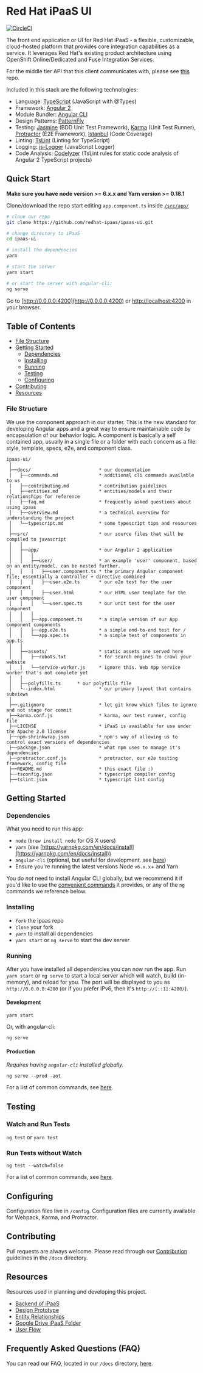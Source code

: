 # Red Hat iPaaS UI

[![CircleCI](https://circleci.com/gh/redhat-ipaas/ipaas-ui.svg?style=svg)](https://circleci.com/gh/redhat-ipaas/ipaas-ui)

The front end application or UI for Red Hat iPaaS - a flexible, customizable, cloud-hosted platform that provides core integration capabilities as a service. It leverages Red Hat's existing product architecture using OpenShift Online/Dedicated and Fuse Integration Services.

For the middle tier API that this client communicates with, please see [this](https://github.com/redhat-ipaas/ipaas-rest) repo.

Included in this stack are the following technologies:

* Language: [TypeScript](http://www.typescriptlang.org) (JavaScript with @Types)
* Framework: [Angular 2](https://angular.io/)
* Module Bundler: [Angular CLI](https://cli.angular.io)
* Design Patterns: [PatternFly](https://www.patternfly.org/)
* Testing: [Jasmine](http://jasmine.github.io/) (BDD Unit Test Framework), [Karma](https://karma-runner.github.io/1.0/index.html) (Unit Test Runner), [Protractor](http://www.protractortest.org/#/) (E2E Framework), [Istanbul](https://github.com/gotwarlost/istanbul) (Code Coverage)
* Linting: [TsLint](https://github.com/palantir/tslint) (Linting for TypeScript)
* Logging: [js-Logger](https://github.com/jonnyreeves/js-logger) (JavaScript Logger)
* Code Analysis: [Codelyzer](https://github.com/mgechev/codelyzer) (TsLint rules for static code analysis of Angular 2 TypeScript projects)

## Quick Start

**Make sure you have node version >= 6.x.x and Yarn version >= 0.18.1**

Clone/download the repo start editing `app.component.ts` inside [`/src/app/`](/src/app/app.component.ts)

```bash
# clone our repo
git clone https://github.com/redhat-ipaas/ipaas-ui.git

# change directory to iPaaS
cd ipaas-ui

# install the dependencies
yarn

# start the server
yarn start

# or start the server with angular-cli:
ng serve
```

Go to [http://0.0.0.0:4200](http://0.0.0.0:4200) or [http://localhost:4200](http://localhost:4200) in your browser.

## Table of Contents

* [File Structure](#file-structure)
* [Getting Started](#getting-started)
  * [Dependencies](#dependencies)
  * [Installing](#installing)
  * [Running](#running)
  * [Testing](#testing)
  * [Configuring](#configuring)
* [Contributing](#contributing)
* [Resources](#resources)


### File Structure

We use the component approach in our starter. This is the new standard for developing Angular apps and a great way to ensure maintainable code by encapsulation of our behavior logic. A component is basically a self contained app, usually in a single file or a folder with each concern as a file: style, template, specs, e2e, and component class.

```plain
ipaas-ui/
 │
 ├──docs/                         * our documentation
 |   ├──commands.md               * additional cli commands available to us
 |   ├──contributing.md           * contribution guidelines
 |   ├──entities.md               * entities/models and their relationships for reference
 │   ├──faq.md                    * frequently asked questions about using ipaas
 │   ├──overview.md               * a technical overview for understanding the project
 │   └──typescript.md             * some typescript tips and resources
 │
 ├──src/                          * our source files that will be compiled to javascript
 │   │
 │   ├──app/                      * our Angular 2 application
 │   │   │
 │   │   ├──user/                 * an example 'user' component, based on an entity/model. can be nested further.
 │   │   │   ├──user.component.ts * the primary Angular component file; essentially a controller + directive combined
 │   │   │   ├──user.e2e.ts       * our e2e test for the user component
 │   │   │   ├──user.html         * our HTML user template for the user component
 │   │   │   └──user.spec.ts      * our unit test for the user component
 │   │   │
 │   │   ├──app.component.ts      * a simple version of our App component components
 │   │   ├──app.e2e.ts            * a simple end-to-end test for /
 │   │   └──app.spec.ts           * a simple test of components in app.ts
 │   │
 │   ├──assets/                   * static assets are served here
 │   │   ├──robots.txt            * for search engines to crawl your website
 │   │   └──service-worker.js     * ignore this. Web App service worker that's not complete yet
 │   │
 │   ├──polyfills.ts      * our polyfills file
 │   └--index.html                * our primary layout that contains subviews
 │
 ├──.gitignore                    * let git know which files to ignore and not stage for commit
 ├──karma.conf.js                 * karma, our test runner, config file
 ├──LICENSE                       * iPaaS is available for use under the Apache 2.0 license
 ├──npm-shrinkwrap.json           * npm's way of allowing us to control exact versions of dependencies
 ├──package.json                  * what npm uses to manage it's dependencies
 ├──protractor.conf.js            * protractor, our e2e testing framework, config file
 ├──README.md                     * this exact file :)
 ├──tsconfig.json                 * typescript compiler config
 ├──tslint.json                   * typescript lint config
```

## Getting Started

### Dependencies

What you need to run this app:

* `node` (`brew install node` for OS X users)
* `yarn` (see [https://yarnpkg.com/en/docs/install](https://yarnpkg.com/en/docs/install))
* `angular-cli` (optional, but useful for development. see [here](https://cli.angular.io/))
* Ensure you're running the latest versions Node `v6.x.x`+ and Yarn

You do *not* need to install Angular CLI globally, but we recommend it if you'd like to use the [convenient commands](https://cli.angular.io/reference.pdf) it provides, or any of the `ng` commands we reference below.

### Installing

* `fork` the ipaas repo
* `clone` your fork
* `yarn` to install all dependencies
* `yarn start` or `ng serve` to start the dev server

### Running

After you have installed all dependencies you can now run the app. Run `yarn start` or `ng serve` to start a local server which will watch, build (in-memory), and reload for you. The port will be displayed to you as `http://0.0.0.0:4200` (or if you prefer IPv6, then it's `http://[::1]:4200/`).

#### Development

`yarn start`

Or, with angular-cli:

`ng serve`

#### Production
*Requires having `angular-cli` installed globally.*

`ng serve --prod -aot`

For a list of common commands, see [here](/docs/commands.md).

## Testing

### Watch and Run Tests

`ng test` or `yarn test`

### Run Tests without Watch

`ng test --watch=false`

For a list of common commands, see [here](/docs/commands.md).

## Configuring

Configuration files live in `/config`. Configuration files are currently available for Webpack, Karma, and Protractor.

## Contributing

Pull requests are always welcome. Please read through our [Contribution](/docs/contributing.md) guidelines in the `/docs` directory.

## Resources

Resources used in planning and developing this project.

* [Backend of iPaaS](https://github.com/fabric8io/fabric8-forge)
* [Design Prototype](https://projects.invisionapp.com/share/4P84NS9K6#/screens)
* [Entity Relationships](/docs/entities.md)
* [Google Drive iPaaS Folder](https://drive.google.com/drive/folders/0B8Kpb4FsPn_fQ3NsOVRlNzIzZTg?usp=sharing)
* [User Flow](https://drive.google.com/a/redhat.com/file/d/0B5uwxxDGbUVzNTl4aFQ4NVNnWlE/view)

## Frequently Asked Questions (FAQ)

You can read our FAQ, located in our `/docs` directory, [here](/docs/faq.md).
